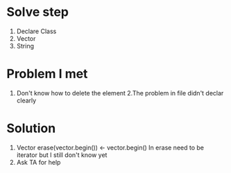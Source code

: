 # Solve step
1. Declare Class
2. Vector
3. String
# Problem I met
1. Don't know how to delete the element 
2.The problem in file didn't declar clearly
# Solution
1. Vector erase(vector.begin())  <- vector.begin() In erase need to be iterator
but I still don't know yet
2. Ask TA for help